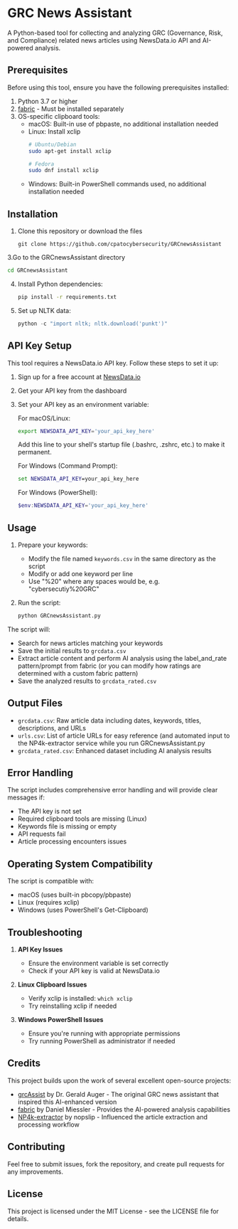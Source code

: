 # GRC News Assistant

A Python-based tool for collecting and analyzing GRC (Governance, Risk, and Compliance) related news articles using NewsData.io API and AI-powered analysis.

## Prerequisites

Before using this tool, ensure you have the following prerequisites installed:

1. Python 3.7 or higher
2. [fabric](https://github.com/danielmiessler/fabric) - Must be installed separately
3. OS-specific clipboard tools:
   - macOS: Built-in use of pbpaste, no additional installation needed
   - Linux: Install xclip
     ```bash
     # Ubuntu/Debian
     sudo apt-get install xclip
     
     # Fedora
     sudo dnf install xclip
     ```
   - Windows: Built-in PowerShell commands used, no additional installation needed

## Installation

1. Clone this repository or download the files
   ```
   git clone https://github.com/cpatocybersecurity/GRCnewsAssistant
   ```
3.Go to the GRCnewsAssistant directory
   ```bash
   cd GRCnewsAssistant
   ```
4. Install Python dependencies:
   ```bash
   pip install -r requirements.txt
   ```

5. Set up NLTK data:
   ```python
   python -c "import nltk; nltk.download('punkt')"
   ```

## API Key Setup

This tool requires a NewsData.io API key. Follow these steps to set it up:

1. Sign up for a free account at [NewsData.io](https://newsdata.io)
2. Get your API key from the dashboard
3. Set your API key as an environment variable:

   For macOS/Linux:
   ```bash
   export NEWSDATA_API_KEY='your_api_key_here'
   ```
   Add this line to your shell's startup file (.bashrc, .zshrc, etc.) to make it permanent.

   For Windows (Command Prompt):
   ```cmd
   set NEWSDATA_API_KEY=your_api_key_here
   ```

   For Windows (PowerShell):
   ```powershell
   $env:NEWSDATA_API_KEY='your_api_key_here'
   ```

## Usage

1. Prepare your keywords:
   - Modify the file named `keywords.csv` in the same directory as the script
   - Modify or add one keyword per line
   - Use "%20" where any spaces would be, e.g. "cybersecutiy%20GRC"

2. Run the script:
   ```bash
   python GRCnewsAssistant.py
   ```

The script will:
- Search for news articles matching your keywords
- Save the initial results to `grcdata.csv`
- Extract article content and perform AI analysis using the label_and_rate pattern/prompt from fabric (or you can modify how ratings are determined with a custom fabric pattern)
- Save the analyzed results to `grcdata_rated.csv`

## Output Files

- `grcdata.csv`: Raw article data including dates, keywords, titles, descriptions, and URLs
- `urls.csv`: List of article URLs for easy reference (and automated input to the NP4k-extractor service while you run GRCnewsAssistant.py
- `grcdata_rated.csv`: Enhanced dataset including AI analysis results

## Error Handling

The script includes comprehensive error handling and will provide clear messages if:
- The API key is not set
- Required clipboard tools are missing (Linux)
- Keywords file is missing or empty
- API requests fail
- Article processing encounters issues

## Operating System Compatibility

The script is compatible with:
- macOS (uses built-in pbcopy/pbpaste)
- Linux (requires xclip)
- Windows (uses PowerShell's Get-Clipboard)

## Troubleshooting

1. **API Key Issues**
   - Ensure the environment variable is set correctly
   - Check if your API key is valid at NewsData.io

2. **Linux Clipboard Issues**
   - Verify xclip is installed: `which xclip`
   - Try reinstalling xclip if needed

3. **Windows PowerShell Issues**
   - Ensure you're running with appropriate permissions
   - Try running PowerShell as administrator if needed

## Credits

This project builds upon the work of several excellent open-source projects:

- [grcAssist](https://github.com/gerryguy311/grcAssist) by Dr. Gerald Auger - The original GRC news assistant that inspired this AI-enhanced version
- [fabric](https://github.com/danielmiessler/fabric) by Daniel Miessler - Provides the AI-powered analysis capabilities
- [NP4k-extractor](https://github.com/nopslip/NP4k-extractor) by nopslip - Influenced the article extraction and processing workflow

## Contributing

Feel free to submit issues, fork the repository, and create pull requests for any improvements.

## License

This project is licensed under the MIT License - see the LICENSE file for details.
